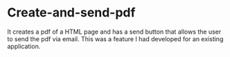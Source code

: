 # Create-and-send-pdf
It creates a pdf of a HTML page and has a send button that allows the user to send the pdf via email. This was a feature I had developed for an existing application.
